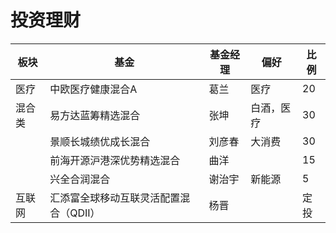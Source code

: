 # 投资理财

| 板块   | 基金                                   | 基金经理 | 偏好       | 比例 |
| ------ | -------------------------------------- | -------- | ---------- | ---- |
| 医疗   | 中欧医疗健康混合A                      | 葛兰     | 医疗       | 20   |
| 混合类 | 易方达蓝筹精选混合                     | 张坤     | 白酒，医疗 | 30   |
|        | 景顺长城绩优成长混合                   | 刘彦春   | 大消费     | 30   |
|        | 前海开源沪港深优势精选混合             | 曲洋     |            | 15   |
|        | 兴全合润混合                           | 谢治宇   | 新能源     | 5    |
| 互联网 | 汇添富全球移动互联灵活配置混合（QDII） | 杨晋     |            | 定投 |

